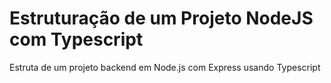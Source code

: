 # Estruturação de um Projeto NodeJS com Typescript
Estruta de um projeto backend em Node.js com Express usando Typescript
